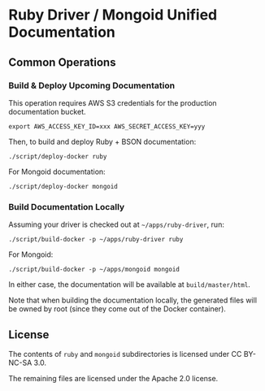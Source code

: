 # Ruby Driver / Mongoid Unified Documentation

## Common Operations

### Build & Deploy Upcoming Documentation

This operation requires AWS S3 credentials for the production documentation
bucket.

    export AWS_ACCESS_KEY_ID=xxx AWS_SECRET_ACCESS_KEY=yyy

Then, to build and deploy Ruby + BSON documentation:

    ./script/deploy-docker ruby

For Mongoid documentation:

    ./script/deploy-docker mongoid

### Build Documentation Locally

Assuming your driver is checked out at `~/apps/ruby-driver`, run:

    ./script/build-docker -p ~/apps/ruby-driver ruby

For Mongoid:

    ./script/build-docker -p ~/apps/mongoid mongoid

In either case, the documentation will be available at `build/master/html`.

Note that when building the documentation locally, the generated files
will be owned by root (since they come out of the Docker container).

## License

The contents of `ruby` and `mongoid` subdirectories is licensed under
CC BY-NC-SA 3.0.

The remaining files are licensed under the Apache 2.0 license.
